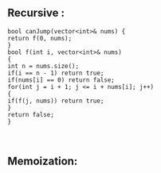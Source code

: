 ## Recursive :
```
bool canJump(vector<int>& nums) {
return f(0, nums);
}
bool f(int i, vector<int>& nums)
{
int n = nums.size();
if(i == n - 1) return true;
if(nums[i] == 0) return false;
for(int j = i + 1; j <= i + nums[i]; j++)
{
if(f(j, nums)) return true;
}
return false;
}
```
​
## Memoization:
```
​
```
​